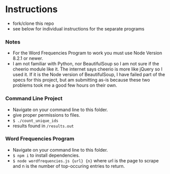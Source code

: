 # Instructions
- fork/clone this repo
- see below for individual instructions for the separate programs


### Notes
- For the Word Frequencies Program to work you must use Node Version 8.2.1 or newer.
- I am not familiar with Python, nor BeautifulSoup so I am not sure if the cheerio module like it. The internet says cheerio is more like jQuery so I used it. If it is the Node version of BeautifulSoup, I have failed part of the specs for this project, but am submitting as-is because these two problems took me a good few hours on their own.


### Command Line Project
- Navigate on your command line to this folder.
- give proper permissions to files.
- `$ ./count_unique_ids`
- results found in `/results.out`


### Word Frequencies Program
- Navigate on your command line to this folder.
- `$ npm i` to install dependencies.
- `$ node wordfrequencies.js {url} {n}` where url is the page to scrape and n is the number of top-occuring entries to return.
